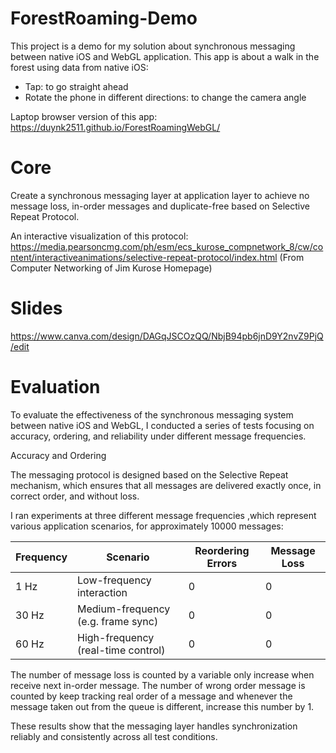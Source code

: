 # ForestRoaming-Demo
This project is a demo for my solution about synchronous messaging between native iOS and WebGL application.
This app is about a walk in the forest using data from native iOS:
- Tap: to go straight ahead
- Rotate the phone in different directions: to change the camera angle

Laptop browser version of this app: https://duynk2511.github.io/ForestRoamingWebGL/

# Core
Create a synchronous messaging layer at application layer to achieve no message loss, in-order messages and duplicate-free based on Selective Repeat Protocol.

An interactive visualization of this protocol: https://media.pearsoncmg.com/ph/esm/ecs_kurose_compnetwork_8/cw/content/interactiveanimations/selective-repeat-protocol/index.html (From Computer Networking of Jim Kurose Homepage)

# Slides
https://www.canva.com/design/DAGqJSCOzQQ/NbjB94pb6jnD9Y2nvZ9PjQ/edit

# Evaluation
To evaluate the effectiveness of the synchronous messaging system between native iOS and WebGL, I conducted a series of tests focusing on accuracy, ordering, and reliability under different message frequencies.

Accuracy and Ordering

The messaging protocol is designed based on the Selective Repeat mechanism, which ensures that all messages are delivered exactly once, in correct order, and without loss.

I ran experiments at three different message frequencies ,which represent various application scenarios, for approximately 10000 messages:

| Frequency | Scenario                           | Reordering Errors | Message Loss |
|-----------|------------------------------------|-------------------|---------------|
| 1 Hz      | Low-frequency interaction          | 0                 | 0             |
| 30 Hz     | Medium-frequency (e.g. frame sync) | 0                 | 0             |
| 60 Hz     | High-frequency (real-time control) | 0                 | 0             |

The number of message loss is counted by a variable only increase when receive next in-order message. The number of wrong order message is counted by keep tracking real order of a message and whenever the message taken out from the queue is different, increase this number by 1.

These results show that the messaging layer handles synchronization reliably and consistently across all test conditions.
